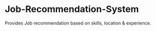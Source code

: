 # Job-Recommendation-System
Provides Job recommendation based on skills, location &amp; experience. 
